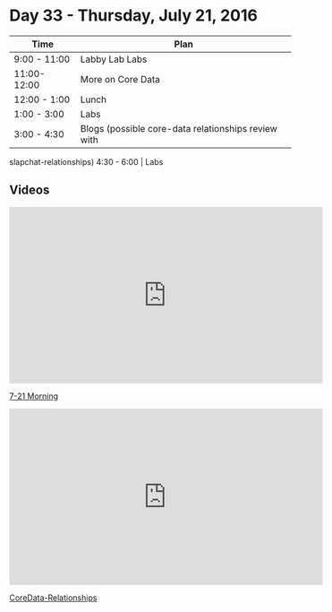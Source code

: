 # Day 33  - Thursday, July 21, 2016 


Time       | Plan     |
----------------|-------
9:00 - 11:00  | Labby Lab Labs
11:00- 12:00  | More on Core Data
12:00 - 1:00    | Lunch
1:00 - 3:00    | Labs
3:00 - 4:30  | Blogs (possible core-data relationships review with
slapchat-relationships)
4:30 - 6:00    | Labs

## Videos

<iframe width="560" height="315" src="https://www.youtube.com/embed/dy0A0sPWBnw?rel=0&modestbranding=1" frameborder="0" allowfullscreen></iframe><p><a href="https://www.youtube.com/watch?v=dy0A0sPWBnw">7-21 Morning</a></p>

<iframe width="560" height="315" src="https://www.youtube.com/embed/vXInMADWk0Y?rel=0&modestbranding=1" frameborder="0" allowfullscreen></iframe><p><a href="https://www.youtube.com/watch?v=vXInMADWk0Y">CoreData-Relationships</a></p>

